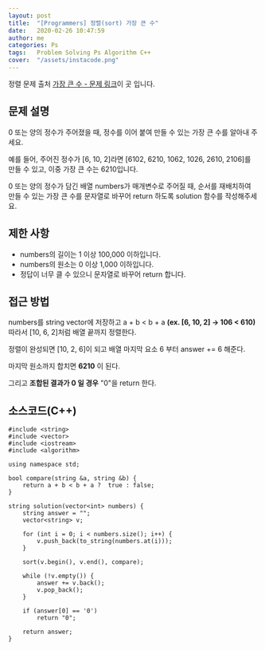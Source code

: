```yaml
---
layout: post
title:  "[Programmers] 정렬(sort) 가장 큰 수"
date:   2020-02-26 10:47:59
author: me
categories: Ps
tags:	Problem Solving Ps Algorithm C++
cover:  "/assets/instacode.png"
---
```




정렬 문제 출처 [가장 큰 수 - 문제 링크](https://programmers.co.kr/learn/courses/30/lessons/42746)이 곳 입니다.


## 문제 설명
0 또는 양의 정수가 주어졌을 때, 정수를 이어 붙여 만들 수 있는 가장 큰 수를 알아내 주세요.

예를 들어, 주어진 정수가 [6, 10, 2]라면 [6102, 6210, 1062, 1026, 2610, 2106]를 만들 수 있고, 이중 가장 큰 수는 6210입니다.

0 또는 양의 정수가 담긴 배열 numbers가 매개변수로 주어질 때, 순서를 재배치하여 만들 수 있는 가장 큰 수를 문자열로 바꾸어 return 하도록 solution 함수를 작성해주세요.

## 제한 사항
* numbers의 길이는 1 이상 100,000 이하입니다.
* numbers의 원소는 0 이상 1,000 이하입니다.
* 정답이 너무 클 수 있으니 문자열로 바꾸어 return 합니다.

## 접근 방법
numbers를 string vector에 저장하고 a + b < b + a __(ex. [6, 10, 2] -> 106 < 610)__ 따라서 [10, 6, 2]처럼 배열 끝까지 정렬한다.

정렬이 완성되면 [10, 2, 6]이 되고 배열 마지막 요소 6 부터 answer += 6 해준다. 

마지막 원소까지 합치면 __6210__ 이 된다.

그리고 __조합된 결과가 0 일 경우__ "0"을 return 한다.


## 소스코드(C++)
```
#include <string>
#include <vector>
#include <iostream>
#include <algorithm>
 
using namespace std;
 
bool compare(string &a, string &b) {
    return a + b < b + a ?  true : false;
}
 
string solution(vector<int> numbers) {
    string answer = "";
    vector<string> v;
    
    for (int i = 0; i < numbers.size(); i++) {
        v.push_back(to_string(numbers.at(i)));
    }
    
    sort(v.begin(), v.end(), compare);
    
    while (!v.empty()) {
        answer += v.back();
        v.pop_back();
    }
    
    if (answer[0] == '0')
        return "0";
    
    return answer;
}
```